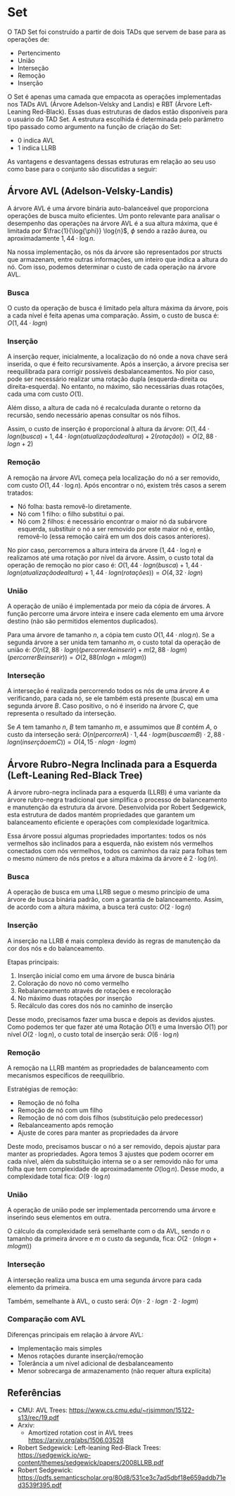 # Set

O TAD Set foi construído a partir de dois TADs que servem de base para as operações de:

- Pertencimento
- União
- Interseção
- Remoção
- Inserção

O Set é apenas uma camada que empacota as operações implementadas nos TADs AVL (Árvore Adelson-Velsky and Landis) e RBT (Árvore Left-Leaning Red-Black). Essas duas estruturas de dados estão disponíveis para o usuário do TAD Set. A estrutura escolhida é determinada pelo parâmetro tipo passado como argumento na função de criação do Set:

- 0 indica AVL
- 1 indica LLRB

As vantagens e desvantagens dessas estruturas em relação ao seu uso como base para o conjunto são discutidas a seguir:

## Árvore AVL (Adelson-Velsky-Landis)

A árvore AVL é uma árvore binária auto-balanceável que proporciona operações de busca muito eficientes. Um ponto relevante para analisar o desempenho das operações na árvore AVL é a sua altura máxima, que é limitada por $\frac{1}{\log{\phi}} \log{n}$, $\phi$ sendo a razão áurea, ou aproximadamente $1,44 \cdot \log{n}$.

Na nossa implementação, os nós da árvore são representados por structs que armazenam, entre outras informações, um inteiro que indica a altura do nó. Com isso, podemos determinar o custo de cada operação na árvore AVL.

### Busca

O custo da operação de busca é limitado pela altura máxima da árvore, pois a cada nível é feita apenas uma comparação. Assim, o custo de busca é:
$O(1,44⋅log⁡n)$

### Inserção

A inserção requer, inicialmente, a localização do nó onde a nova chave será inserida, o que é feito recursivamente. Após a inserção, a árvore precisa ser reequilibrada para corrigir possíveis desbalanceamentos. No pior caso, pode ser necessário realizar uma rotação dupla (esquerda-direita ou direita-esquerda). No entanto, no máximo, são necessárias duas rotações, cada uma com custo $O(1)$.

Além disso, a altura de cada nó é recalculada durante o retorno da recursão, sendo necessário apenas consultar os nós filhos.

Assim, o custo de inserção é proporcional à altura da árvore:
$O(1,44⋅log⁡n(busca) + 1,44⋅logn(atualização de altura) + 2(rotação)) = O(2,88⋅logn + 2)$

### Remoção

A remoção na árvore AVL começa pela localização do nó a ser removido, com custo $O(1,44 \cdot \log{n})$. Após encontrar o nó, existem três casos a serem tratados:

- Nó folha: basta removê-lo diretamente.
- Nó com 1 filho: o filho substitui o pai.
- Nó com 2 filhos: é necessário encontrar o maior nó da subárvore esquerda, substituir o nó a ser removido por este maior nó e, então, removê-lo (essa remoção cairá em um dos dois casos anteriores).

No pior caso, percorremos a altura inteira da árvore ($1,44 \cdot \log{n}$) e realizamos até uma rotação por nível da árvore. Assim, o custo total da operação de remoção no pior caso é:
$O(1,44⋅log⁡n (busca) + 1,44⋅log⁡n (atualização de altura) + 1,44⋅logn(rotações))=O(4,32⋅log⁡n)$

### União

A operação de união é implementada por meio da cópia de árvores. A função percorre uma árvore inteira e insere cada elemento em uma árvore destino (não são permitidos elementos duplicados).

Para uma árvore de tamanho $n$, a cópia tem custo $O(1,44 \cdot n \log{n})$. Se a segunda árvore a ser unida tem tamanho $m$, o custo total da operação de união é:
$O(n(2,88⋅log⁡n)(percorrer A e inserir)+m(2,88⋅log⁡m)(percorrer B e inserir)) = O(2,88(nlogn + mlogm))$

### Interseção

A interseção é realizada percorrendo todos os nós de uma árvore $A$ e verificando, para cada nó, se ele também está presente (busca) em uma segunda árvore $B$. Caso positivo, o nó é inserido na árvore $C$, que representa o resultado da interseção.

Se $A$ tem tamanho $n$, $B$ tem tamanho $m$, e assumimos que $B$ contém $A$, o custo da interseção será:
$O(n(percorrer A)⋅1,44⋅log⁡m(busca em B)⋅2,88⋅log⁡n(inserção em C)) = O(4,15⋅nlogn⋅logm)$

## Árvore Rubro-Negra Inclinada para a Esquerda (Left-Leaning Red-Black Tree)
A árvore rubro-negra inclinada para a esquerda (LLRB) é uma variante da árvore rubro-negra tradicional que simplifica o processo de balanceamento e manutenção da estrutura da árvore. Desenvolvida por Robert Sedgewick, esta estrutura de dados mantém propriedades que garantem um balanceamento eficiente e operações com complexidade logarítmica.

Essa árvore possui algumas propriedades importantes: todos os nós vermelhos são inclinados para a esquerda, não existem nós vermelhos conectados com nós vermelhos, todos os caminhos da raiz para folhas tem o mesmo número de nós pretos e a altura máxima da árvore é $2⋅\log{(n)}$.

### Busca
A operação de busca em uma LLRB segue o mesmo princípio de uma árvore de busca binária padrão, com a garantia de balanceamento. Assim, de acordo com a altura máxima, a busca terá custo:
$O(2⋅\log{n})$

### Inserção
A inserção na LLRB é mais complexa devido às regras de manutenção da cor dos nós e do balanceamento.

Etapas principais:
1. Inserção inicial como em uma árvore de busca binária
2. Coloração do novo nó como vermelho
3. Rebalanceamento através de rotações e recoloração
4. No máximo duas rotações por inserção
5. Recálculo das cores dos nós no caminho de inserção

Desse modo, precisamos fazer uma busca e depois as devidos ajustes. Como podemos ter que fazer até uma Rotação $O(1)$ e uma Inversão $O(1)$ por nível $O(2⋅\log{n})$, o custo total de inserção será:
$O(6⋅\log{n})$

### Remoção
A remoção na LLRB mantém as propriedades de balanceamento com mecanismos específicos de reequilíbrio.

Estratégias de remoção:
- Remoção de nó folha
- Remoção de nó com um filho
- Remoção de nó com dois filhos (substituição pelo predecessor)
- Rebalanceamento após remoção
- Ajuste de cores para manter as propriedades da árvore

Deste modo, precisamos buscar o nó a ser removido, depois ajustar para manter as propriedades. Agora temos 3 ajustes que podem ocorrer em cada nível, além da substituição interna se o a ser removido não for uma folha que tem complexidade de aproximadamente $O(\log{n})$. Desse modo, a complexidade total fica:
$O(9⋅\log{n})$

### União
A operação de união pode ser implementada percorrendo uma árvore e inserindo seus elementos em outra.

O cálculo da complexidade será semelhante com o da AVL, sendo $n$ o tamanho da primeira árvore e $m$ o custo da segunda, fica:
$O(2⋅(nlogn + mlogm))$

### Interseção
A interseção realiza uma busca em uma segunda árvore para cada elemento da primeira.

Também, semelhante à AVL, o custo será:
$O(n⋅2⋅log⁡n⋅2⋅log⁡m)$

### Comparação com AVL
Diferenças principais em relação à árvore AVL:
- Implementação mais simples
- Menos rotações durante inserção/remoção
- Tolerância a um nível adicional de desbalanceamento
- Menor sobrecarga de armazenamento (não requer altura explícita)

## Referências

- CMU: AVL Trees: https://www.cs.cmu.edu/~rjsimmon/15122-s13/rec/19.pdf
- Arxiv:
  - Amortized rotation cost in AVL trees https://arxiv.org/abs/1506.03528
- Robert Sedgewick: Left-leaning Red-Black Trees: https://sedgewick.io/wp-content/themes/sedgewick/papers/2008LLRB.pdf
- Robert Sedgewick: https://pdfs.semanticscholar.org/80d8/531ce3c7ad5dbf18e659addb71ed3539f395.pdf
